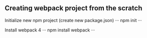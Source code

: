 ## Creating webpack project from the scratch

Initialize new npm project (create new package.json)
···
npm init
···

Install webpack 4
···
npm install webpack
···
